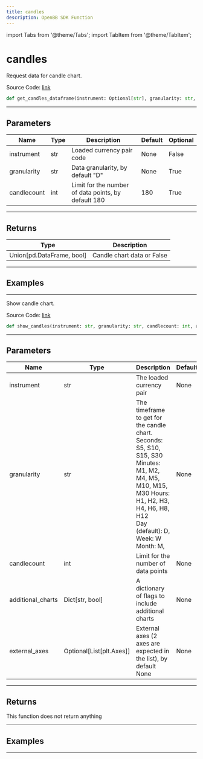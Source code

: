 ```yaml
---
title: candles
description: OpenBB SDK Function
---
```


import Tabs from '@theme/Tabs';
import TabItem from '@theme/TabItem';

# candles

<Tabs>
<TabItem value="model" label="Model" default>

Request data for candle chart.

Source Code: [link](https://github.com/OpenBB-finance/OpenBBTerminal/tree/main/openbb_terminal/forex/oanda/oanda_model.py#L581)

```python
def get_candles_dataframe(instrument: Optional[str], granularity: str, candlecount: int) -> None
```
---

## Parameters

| Name | Type | Description | Default | Optional |
| ---- | ---- | ----------- | ------- | -------- |
| instrument | str | Loaded currency pair code | None | False |
| granularity | str | Data granularity, by default "D" | None | True |
| candlecount | int | Limit for the number of data points, by default 180 | 180 | True |

---

## Returns

| Type | Description |
| ---- | ----------- |
| Union[pd.DataFrame, bool] | Candle chart data or False |

---

## Examples

---



</TabItem>
<TabItem value="view" label="View">

Show candle chart.

Source Code: [link](https://github.com/OpenBB-finance/OpenBBTerminal/tree/main/openbb_terminal/forex/oanda/oanda_view.py#L294)

```python
def show_candles(instrument: str, granularity: str, candlecount: int, additional_charts: Optional[Dict[str, bool]], external_axes: Optional[List[matplotlib.axes._axes.Axes]]) -> None
```
---

## Parameters

| Name | Type | Description | Default | Optional |
| ---- | ---- | ----------- | ------- | -------- |
| instrument | str | The loaded currency pair | None | False |
| granularity | str | The timeframe to get for the candle chart. Seconds: S5, S10, S15, S30<br/>Minutes: M1, M2, M4, M5, M10, M15, M30 Hours: H1, H2, H3, H4, H6, H8, H12<br/>Day (default): D, Week: W Month: M, | None | True |
| candlecount | int | Limit for the number of data points | None | True |
| additional_charts | Dict[str, bool] | A dictionary of flags to include additional charts | None | False |
| external_axes | Optional[List[plt.Axes]] | External axes (2 axes are expected in the list), by default None | None | True |

---

## Returns

This function does not return anything

---

## Examples

---



</TabItem>
</Tabs>